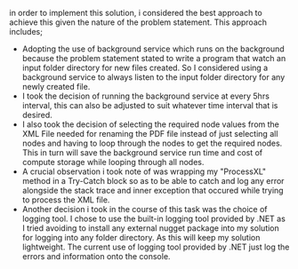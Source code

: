 in order to implement this solution, i considered the best approach to achieve this given the nature of the problem statement. This approach includes;
- Adopting the use of background service which runs on the background because the problem statement stated to write a program that watch an input folder directory for new files created. So I considered using a background service to always listen to the input folder directory for any newly created file.
- I took the decision of running the background service at every 5hrs interval, this can also be adjusted to suit whatever time interval that is desired.
- I also took the decision of selecting the required node values from the XML File needed for renaming the PDF file instead of just selecting all nodes and having to loop through the nodes to get the required nodes. This in turn will save the background service run time and cost of compute storage while looping through all nodes.
- A crucial observation i took note of was wrapping my "ProcessXL" method in a Try-Catch block so as to be able to catch and log any error alongside the stack trace and inner exception that occured while trying to process the XML file.
- Another decision i took in the course of this task was the choice of logging tool. I chose to use the built-in logging tool provided by .NET as I tried avoiding to install any external nugget package into my solution for logging into any folder directory. As this will keep my solution lightweight. The current use of logging tool provided by .NET just log the errors and information onto the console.
